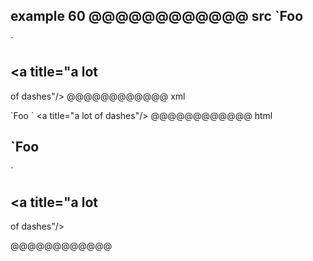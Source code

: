 example 60
@@@@@@@@@@@@ src
`Foo
----
`

<a title="a lot
---
of dashes"/>
@@@@@@@@@@@@ xml
<?xml version="1.0" encoding="UTF-8"?>
<!DOCTYPE document SYSTEM "CommonMark.dtd">
<document xmlns="http://commonmark.org/xml/1.0">
  <heading level="2">
    <text>`Foo</text>
  </heading>
  <paragraph>
    <text>`</text>
  </paragraph>
  <heading level="2">
    <text>&lt;a title=&quot;a lot</text>
  </heading>
  <paragraph>
    <text>of dashes&quot;/&gt;</text>
  </paragraph>
</document>
@@@@@@@@@@@@ html
<h2>`Foo</h2>
<p>`</p>
<h2>&lt;a title=&quot;a lot</h2>
<p>of dashes&quot;/&gt;</p>
@@@@@@@@@@@@
